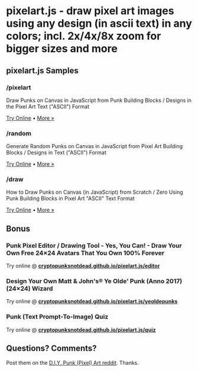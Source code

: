# pixelart.js - draw pixel art images using any design (in ascii text) in any colors; incl. 2x/4x/8x zoom for bigger sizes and more



## pixelart.js Samples


### /pixelart

Draw Punks on Canvas in JavaScript from Punk Building Blocks / Designs in the Pixel Art Text ("ASCII") Format


[Try Online](https://cryptopunksnotdead.github.io/pixelart.js/pixelart/pixelart/) •
[More »](pixelart/pixelart)


### /random

Generate Random Punks on Canvas in JavaScript from Pixel Art Building Blocks / Designs in Text ("ASCII") Format

[Try Online](https://cryptopunksnotdead.github.io/pixelart.js/pixelart/random/) •
[More »](pixelart/random)


### /draw

How to Draw Punks on Canvas (in JavaScript) from Scratch / Zero Using Punk Building Blocks in Pixel Art "ASCII" Text Format

[Try Online](https://cryptopunksnotdead.github.io/pixelart.js/pixelart/draw/punks) •
[More »](pixelart/draw)




## Bonus

###  Punk Pixel Editor / Drawing Tool - Yes, You Can! - Draw Your Own Free 24×24 Avatars That You Own 100% Forever

Try online @ [**cryptopunksnotdead.github.io/pixelart.js/editor**](https://cryptopunksnotdead.github.io/pixelart.js/editor/)




### Design Your Own Matt & John's® Ye Olde' Punk (Anno 2017) (24×24) Wizard

Try online @ [**cryptopunksnotdead.github.io/pixelart.js/yeoldepunks**](https://cryptopunksnotdead.github.io/pixelart.js/yeoldepunks/)


### Punk (Text Prompt-To-Image) Quiz

Try online @ [**cryptopunksnotdead.github.io/pixelart.js/quiz**](https://cryptopunksnotdead.github.io/pixelart.js/quiz/)



## Questions? Comments?

Post them on the [D.I.Y. Punk (Pixel) Art reddit](https://old.reddit.com/r/DIYPunkArt). Thanks.


